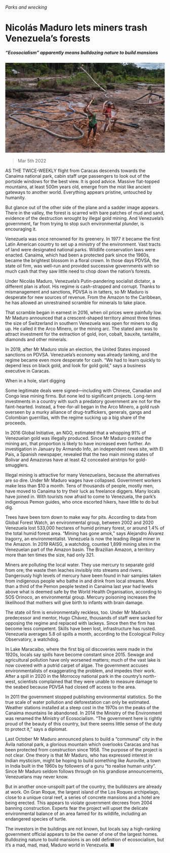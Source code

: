 ###### Parks and wrecking

# Nicolás Maduro lets miners trash Venezuela’s forests 

##### “Ecosocialism” apparently means bulldozing nature to build mansions 

![image](images/20220305_AMP001_0.jpg) 

> Mar 5th 2022 

AS THE TWICE-WEEKLY flight from Caracas descends towards the Canaima national park, cabin staff urge passengers to look out of the portside windows for the best view. It is good advice. Massive flat-topped mountains, at least 500m years old, emerge from the mist like ancient gateways to another world. Everything appears pristine, untouched by humanity.

But glance out of the other side of the plane and a sadder image appears. There in the valley, the forest is scarred with bare patches of mud and sand, evidence of the destruction wrought by illegal gold mining. And Venezuela’s government, far from trying to stop such environmental plunder, is encouraging it.


Venezuela was once renowned for its greenery. In 1977 it became the first Latin American country to set up a ministry of the environment. Vast tracts of land were designated national parks. Wildlife conservation laws were enacted. Canaima, which had been a protected park since the 1960s, became the brightest blossom in a floral crown. In those days PDVSA, the state oil firm, was well-run and provided successive governments with so much cash that they saw little need to chop down the nation’s forests.

Under Nicolás Maduro, Venezuela’s Putin-pandering socialist dictator, a different plan is afoot. His regime is cash-strapped and corrupt. Thanks to mismanagement and sanctions, PDVSA is in tatters, so Mr Maduro is desperate for new sources of revenue. From the Amazon to the Caribbean, he has allowed an unrestrained scramble for minerals to take place.

That scramble began in earnest in 2016, when oil prices were painfully low. Mr Maduro announced that a crescent-shaped territory almost three times the size of Switzerland in southern Venezuela was open for miners to dig up. He called it the Arco Minero, or the mining arc. The stated aim was to attract investment for the extraction of gold, iron, cobalt, bauxite, tantalite, diamonds and other minerals.

In 2019, after Mr Maduro stole an election, the United States imposed sanctions on PDVSA. Venezuela’s economy was already tanking, and the regime became even more desperate for cash. “We had to learn quickly to depend less on black gold, and look for gold gold,” says a business executive in Caracas.

When in a hole, start digging

Some legitimate deals were signed—including with Chinese, Canadian and Congo lese mining firms. But none led to significant projects. Long-term investments in a country with such a predatory government are not for the faint-hearted. Instead, a free-for-all began in the Arco Minero, a gold rush overseen by a murky alliance of drug-traffickers, generals, gangs and Colombian guerrillas, with the regime sucking up a big share of the proceeds.

In 2016 Global Initiative, an NGO, estimated that a whopping 91% of Venezuelan gold was illegally produced. Since Mr Maduro created the mining arc, that proportion is likely to have increased even further. An investigation in January by Armando Info, an independent news site, with El Pais, a Spanish newspaper, revealed that the two main mining states of Bolívar and Amazonas have at least 42 concealed airstrips for gold-smugglers.

Illegal mining is attractive for many Venezuelans, because the alternatives are so dire. Under Mr Maduro wages have collapsed. Government workers make less than $10 a month. Tens of thousands of people, mostly men, have moved to Canaima to try their luck as freelance diggers. Many locals have joined in. With tourists now afraid to come to Venezuela, the park’s indigenous Pemon guides, who once escorted hikers, have little to do but dig.

Trees have been torn down to make way for pits. According to data from Global Forest Watch, an environmental group, between 2002 and 2020 Venezuela lost 533,000 hectares of humid primary forest, or around 1.4% of the total humid forest area. “Mining has gone amok,” says Alejandro Álvarez Iragorry, an environmentalist. Venezuela is now the leading illegal miner in the Amazon. In 2019 RAISG, a watchdog, counted 1,899 mining sites in the Venezuelan part of the Amazon basin. The Brazilian Amazon, a territory more than ten times the size, had only 321.

Miners are polluting the local water. They use mercury to separate gold from ore; the waste then leaches invisibly into streams and rivers. Dangerously high levels of mercury have been found in hair samples taken from indigenous people who bathe in and drink from local streams. More than a third of the Pemon people tested in Canaima last year had levels above what is deemed safe by the World Health Organisation, according to SOS Orinoco, an environmental group. Mercury poisoning increases the likelihood that mothers will give birth to infants with brain damage.

The state oil firm is environmentally reckless, too. Under Mr Maduro’s predecessor and mentor, Hugo Chávez, thousands of staff were sacked for opposing the regime and replaced with lackeys. Since then the firm has become less competent. Skills have been lost, infrastructure has rusted. Venezuela averages 5.8 oil spills a month, according to the Ecological Policy Observatory, a watchdog.

In Lake Maracaibo, where the first big oil discoveries were made in the 1920s, locals say spills have become constant since 2015. Sewage and agricultural pollution have only worsened matters; much of the vast lake is now covered with a putrid carpet of algae. The government accuses environmentalists of exaggerating the problem, and impedes their work. After a spill in 2020 in the Morrocoy national park in the country’s north-west, scientists complained that they were unable to measure damage to the seabed because PDVSA had closed off access to the area.

In 2011 the government stopped publishing environmental statistics. So the true scale of water pollution and deforestation can only be estimated. Weather stations installed at a steep cost in the 1970s on the peaks of the Canaima mountains lie abandoned. In 2014 the Ministry of the Environment was renamed the Ministry of Ecosocialism. “The government here is rightly proud of the beauty of this country, but there seems little sense of the duty to protect it,” says a diplomat.

Last October Mr Maduro announced plans to build a “communal” city in the Ávila national park, a glorious mountain which overlooks Caracas and has been protected from construction since 1958. The purpose of the project is not clear. One theory is that Mr Maduro, who has expressed interest in Indian mysticism, might be hoping to build something like Auroville, a town in India built in the 1960s by followers of a guru “to realise human unity”. Since Mr Maduro seldom follows through on his grandiose announcements, Venezuelans may never know.

But in another once-unspoilt part of the country, the bulldozers are already at work. On Gran Roque, the largest island of the Los Roques archipelago, close to a unique coral reef, a series of concrete mansions and a hotel are being erected. This appears to violate government decrees from 2004 banning construction. Experts fear the project will upset the delicate environmental balance of an area famed for its wildlife, including an endangered species of turtle.

The investors in the buildings are not known, but locals say a high-ranking government official appears to be the owner of one of the largest homes. Bulldozing nature to build mansions is an odd definition of ecosocialism, but it’s a mad, mad, mad, Maduro world in Venezuela. ■

